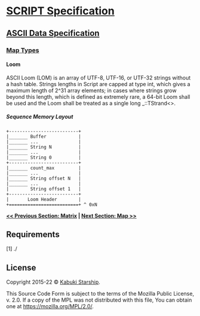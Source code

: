# [SCRIPT Specification](../../)

## [ASCII Data Specification](../)

### [Map Types](./)

#### Loom

ASCII Loom (LOM) is an array of UTF-8, UTF-16, or UTF-32 strings without a hash table. Strings lengths in Script are capped at type int, which gives a maximum length of 2^31 array elements; in cases where strings grow beyond this length, which is defined as extremely rare, a 64-bit Loom shall be used and the Loom shall be treated as a single long _::TStrand<>.

##### Sequence Memory Layout

```AsciiArt
+--------------------------+
|_______ Buffer            |
|_______ ...               |
|_______ String N          |
|_______ ...               |
|_______ String 0          |
+--------------------------+
|_______ count_max         |
|_______ ...               |
|_______ String offset N   |
|_______ ...               |
|        String offset 1   |
+--------------------------+
|       Loom Header        |
+==========================+ ^ 0xN
```

**[<< Previous Section: Matrix](Matrix.md) | [Next Section: Map >>](Map.md)**

## Requirements

[1] ./

## License

Copyright 2015-22 © [Kabuki Starship](https://kabukistarship.com).

This Source Code Form is subject to the terms of the Mozilla Public License, v. 2.0. If a copy of the MPL was not distributed with this file, You can obtain one at <https://mozilla.org/MPL/2.0/>.
